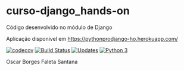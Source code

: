 # curso-django_hands-on
Código desenvolvido no módulo de Django

Aplicação disponivel em https://pythonprodjango-ho.herokuapp.com/

[![codecov](https://codecov.io/gh/oscarbfs/curso-django_hands-on/branch/main/graph/badge.svg?token=Yhhbk7agfm)](undefined)
[![Build Status](https://travis-ci.org/oscarbfs/curso-django_hands-on.svg?branch=main)](https://travis-ci.org/oscarbfs/curso-django_hands-on)
[![Updates](https://pyup.io/repos/github/oscarbfs/curso-django_hands-on/shield.svg)](https://pyup.io/repos/github/oscarbfs/curso-django_hands-on/)
[![Python 3](https://pyup.io/repos/github/oscarbfs/curso-django_hands-on/python-3-shield.svg)](https://pyup.io/repos/github/oscarbfs/curso-django_hands-on/)

Oscar Borges Faleta Santana